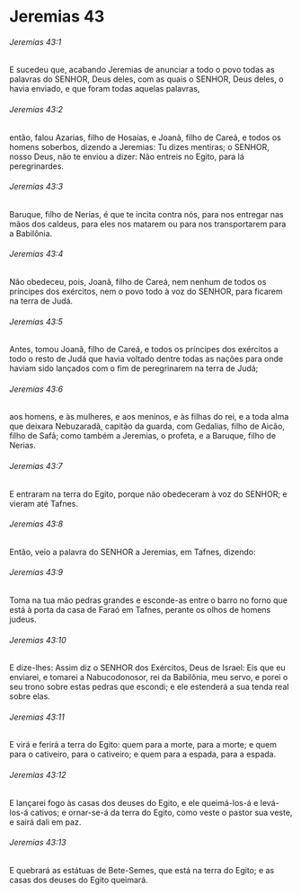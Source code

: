 # Jeremias 43

###### Jeremias 43:1

E sucedeu que, acabando Jeremias de anunciar a todo o povo todas as palavras do SENHOR, Deus deles, com as quais o SENHOR, Deus deles, o havia enviado, e que foram todas aquelas palavras,

###### Jeremias 43:2

então, falou Azarias, filho de Hosaías, e Joanã, filho de Careá, e todos os homens soberbos, dizendo a Jeremias: Tu dizes mentiras; o SENHOR, nosso Deus, não te enviou a dizer: Não entreis no Egito, para lá peregrinardes.

###### Jeremias 43:3

Baruque, filho de Nerias, é que te incita contra nós, para nos entregar nas mãos dos caldeus, para eles nos matarem ou para nos transportarem para a Babilônia.

###### Jeremias 43:4

Não obedeceu, pois, Joanã, filho de Careá, nem nenhum de todos os príncipes dos exércitos, nem o povo todo à voz do SENHOR, para ficarem na terra de Judá.

###### Jeremias 43:5

Antes, tomou Joanã, filho de Careá, e todos os príncipes dos exércitos a todo o resto de Judá que havia voltado dentre todas as nações para onde haviam sido lançados com o fim de peregrinarem na terra de Judá;

###### Jeremias 43:6

aos homens, e às mulheres, e aos meninos, e às filhas do rei, e a toda alma que deixara Nebuzaradã, capitão da guarda, com Gedalias, filho de Aicão, filho de Safã; como também a Jeremias, o profeta, e a Baruque, filho de Nerias.

###### Jeremias 43:7

E entraram na terra do Egito, porque não obedeceram à voz do SENHOR; e vieram até Tafnes.

###### Jeremias 43:8

Então, veio a palavra do SENHOR a Jeremias, em Tafnes, dizendo:

###### Jeremias 43:9

Toma na tua mão pedras grandes e esconde-as entre o barro no forno que está à porta da casa de Faraó em Tafnes, perante os olhos de homens judeus.

###### Jeremias 43:10

E dize-lhes: Assim diz o SENHOR dos Exércitos, Deus de Israel: Eis que eu enviarei, e tomarei a Nabucodonosor, rei da Babilônia, meu servo, e porei o seu trono sobre estas pedras que escondi; e ele estenderá a sua tenda real sobre elas.

###### Jeremias 43:11

E virá e ferirá a terra do Egito: quem para a morte, para a morte; e quem para o cativeiro, para o cativeiro; e quem para a espada, para a espada.

###### Jeremias 43:12

E lançarei fogo às casas dos deuses do Egito, e ele queimá-los-á e levá-los-á cativos; e ornar-se-á da terra do Egito, como veste o pastor sua veste, e sairá dali em paz.

###### Jeremias 43:13

E quebrará as estátuas de Bete-Semes, que está na terra do Egito; e as casas dos deuses do Egito queimará.

